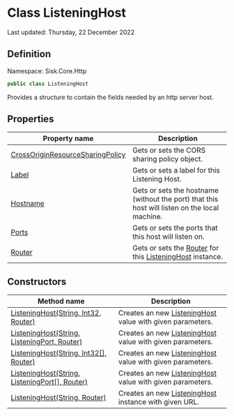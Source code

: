 # Class ListeningHost
Last updated: Thursday, 22 December 2022

## Definition
Namespace: Sisk.Core.Http

```csharp
public class ListeningHost
```

Provides a structure to contain the fields needed by an http server host.

## Properties

| Property name | Description |
| --- | --- |
| [CrossOriginResourceSharingPolicy](/spec/Sisk/Core/Http/ListeningHost/CrossOriginResourceSharingPolicy) | Gets or sets the CORS sharing policy object. | 
| [Label](/spec/Sisk/Core/Http/ListeningHost/Label) | Gets or sets a label for this Listening Host. | 
| [Hostname](/spec/Sisk/Core/Http/ListeningHost/Hostname) | Gets or sets the hostname (without the port) that this host will listen on the local machine. | 
| [Ports](/spec/Sisk/Core/Http/ListeningHost/Ports) | Gets or sets the ports that this host will listen on. | 
| [Router](/spec/Sisk/Core/Http/ListeningHost/Router) | Gets or sets the [Router](/spec/Sisk/Core/Routing/Router) for this [ListeningHost](/spec/Sisk/Core/Http/ListeningHost) instance. | 

## Constructors

| Method name | Description |
| --- | --- |
| [ListeningHost(String, Int32, Router)](/spec/Sisk/Core/Http/ListeningHost/_ctor--String-Int32-Router) | Creates an new [ListeningHost](/spec/Sisk/Core/Http/ListeningHost) value with given parameters. | 
| [ListeningHost(String, ListeningPort, Router)](/spec/Sisk/Core/Http/ListeningHost/_ctor--String-ListeningPort-Router) | Creates an new [ListeningHost](/spec/Sisk/Core/Http/ListeningHost) value with given parameters. | 
| [ListeningHost(String, Int32[], Router)](/spec/Sisk/Core/Http/ListeningHost/_ctor--String-Int32[]-Router) | Creates an new [ListeningHost](/spec/Sisk/Core/Http/ListeningHost) value with given parameters. | 
| [ListeningHost(String, ListeningPort[], Router)](/spec/Sisk/Core/Http/ListeningHost/_ctor--String-ListeningPort[]-Router) | Creates an new [ListeningHost](/spec/Sisk/Core/Http/ListeningHost) value with given parameters. | 
| [ListeningHost(String, Router)](/spec/Sisk/Core/Http/ListeningHost/_ctor--String-Router) | Creates an new [ListeningHost](/spec/Sisk/Core/Http/ListeningHost) instance with given URL. | 


